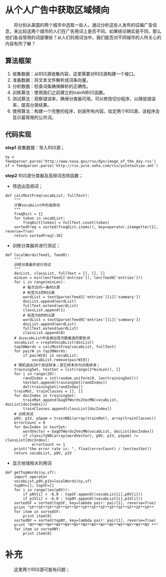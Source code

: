 # 从个人广告中获取区域倾向
&emsp;&emsp;将分别从美国的两个城市中选取一些人，通过分析这些人发布的征婚广告信息，来比较这两个城市的人们在广告用词上是否不同。如果结论确实是不同，那么他们各自常用的词是哪些？从人们的用词当中，我们能否对不同城市的人所关心的内容有所了解？

## 算法框架
1. 收集数据：从RSS源收集内容，这里需要对RSS源构建一个接口。
2. 准备数据：将文本文件解析成词条向量。
3. 分析数据：检查词条确保解析的正确性。
4. 训练算法：使用我们之前建立的trainNB0()函数。
5. 测试算法：观察错误率，确保分类器可用。可以修改切分程序，以降低错误率，提高分类结果。
6. 使用算法：构建一个完整的程序，封装所有内容。给定两个RSS源，该程序会显示最常用的公共词。

## 代码实现
**step1** 收集数据：导入RSS源；
``` python3
ny = feedparser.parse('http://www.nasa.gov/rss/dyn/image_of_the_day.rss')
sf = feedparser.parse('http://rss.yule.sohu.com/rss/yuletoutiao.xml')
```

**step2** RSS源分类器及高频词去除函数；
- 筛选出高频词；
``` python3
def calcMostFreq(vocabList, fullText):
    """
    计算vocabList中的高频词
    """
    freqDict = {}
    for token in vocabList:
        freqDict[token] = fullText.count(token)
    sortedFreq = sorted(freqDict.items(), key=operator.itemgetter(1), reverse=True)
    return sortedFreq[:30]
```

- 训练分类器并进行测试；
``` python3
def localWords(feed1, feed0):
    """
    训练分类器并进行测试
    """
    docList, classList, fullText = [], [], []
    minLen = min(len(feed1['entries']), len(feed0['entries']))
    for i in range(minLen):
        # 每次访问一条RSS源
        # 标签为1的RSS源
        wordList = textSparse(feed1['entries'][i]['summary'])
        docList.append(wordList)
        fullText.extend(wordList)
        classList.append(1)
        # 标签为0的RSS源
        wordList = textSparse(feed0['entries'][i]['summary'])
        docList.append(wordList)
        fullText.extend(wordList)
        classList.append(0)
    # 从vocabList中去掉出现次数最高的那些词
    vocabList = createVocabList(docList)
    top30Words = calcMostFreq(vocabList, fullText)
    for pairW in top30Words:
        if pairW[0] in vocabList:
            vocabList.remove(pairW[0])
    # 随机选出20个测试样本；其它样本作为训练样本；
    trainingSet, testSet = list(range(2*minLen)), []
    for i in range(20):
        randIndex = int(random.uniform(0, len(trainingSet)))
        testSet.append(trainingSet[randIndex])
        del(trainingSet[randIndex])
    trainMat, trainClasses = [], []
    for docIndex in trainingSet:
        trainMat.append(bagOfWords2VecMN(vocabList, docList[docIndex]))
        trainClasses.append(classList[docIndex])
    # 训练测试
    p0V, p1V, pSpam = trainNB1(array(trainMat), array(trainClasses))
    errorCount = 0
    for docIndex in testSet:
        wordVector = bagOfWords2VecMN(vocabList, docList[docIndex])
        if classifyNB(array(wordVector), p0V, p1V, pSpam) != classList[docIndex]:
            errorCount += 1
    print("the error rate is: ", float(errorCount) / len(testSet))
    return vocabList, p0V, p1V
```

- 显示地域相关的用词
``` python3
def getTopWords(ny,sf):
    import operator
    vocabList,p0V,p1V=localWords(ny,sf)
    topNY=[]; topSF=[]
    for i in range(len(p0V)):
        if p0V[i] > -6.0 : topSF.append((vocabList[i],p0V[i]))
        if p1V[i] > -6.0 : topNY.append((vocabList[i],p1V[i]))
    sortedSF = sorted(topSF, key=lambda pair: pair[1], reverse=True)
    print "SF**SF**SF**SF**SF**SF**SF**SF**SF**SF**SF**SF**SF**SF**
    for item in sortedSF:
        print item[0]
    sortedNY = sorted(topNY, key=lambda pair: pair[1], reverse=True)
    print "NY**NY**NY**NY**NY**NY**NY**NY**NY**NY**NY**NY**NY**NY **"
    for item in sortedNY:
        print item[0]
```

# 补充
&emsp;&emsp;这里两个RSS源可能有问题；
